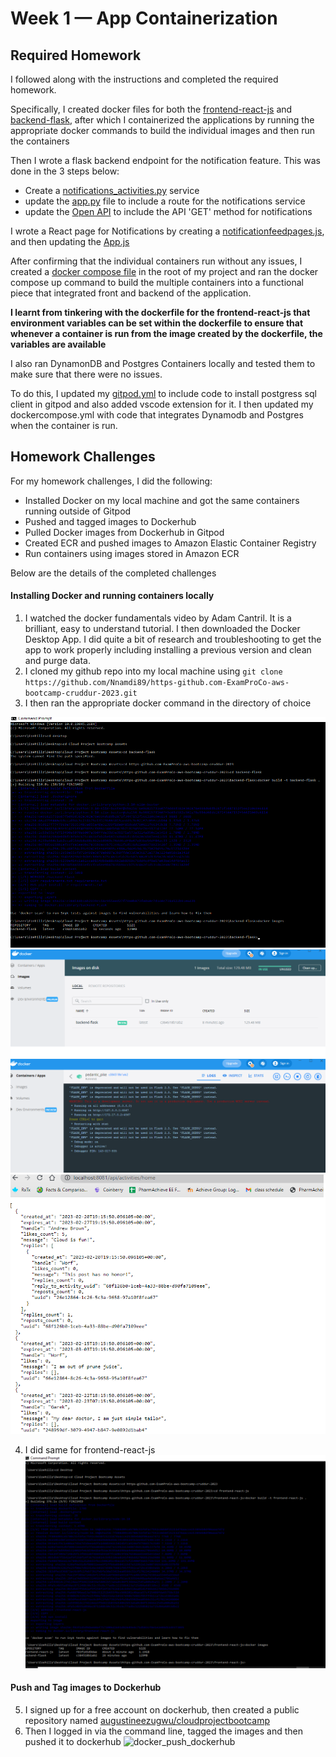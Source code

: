 # Week 1 — App Containerization

## Required Homework

I followed along with the instructions and completed the required homework.

Specifically, I created docker files for both the [frontend-react-js](/frontend-react-js/Dockerfile) and [backend-flask](/backend-flask/Dockerfile), after which I containerized the applications by running the appropriate docker commands to build the individual images and then run the containers   

Then I wrote a flask backend endpoint for the notification feature. This was done in the 3 steps below:
- Create a [notifications_activities.py](/backend-flask/services/notifications_activities.py) service 
- update the [app.py](/backend-flask/app.py) file to include a route for the notifications service
- update the [Open API](/backend-flask/openapi-3.0.yml) to include the API 'GET' method for notifications

I wrote a React page for Notifications by creating a [notificationfeedpages.js](/frontend-react-js/src/pages/NotificationsFeedPage.js), and then updating the [App.js](/frontend-react-js/src/App.js)

After confirming that the individual containers run without any issues, I created a [docker compose file](/docker-compose.yml) in the root of my project and ran the docker compose up command to build the multiple containers into a functional piece that integrated front and backend of the application.

**I learnt from tinkering with the dockerfile for the frontend-react-js that environment variables can be set within the dockerfile to ensure that whenever a container is run from the image created by the dockerfile, the variables are available**

I also ran DynamonDB and Postgres Containers locally and tested them to make sure that there were no issues. 

To do this, I updated my [gitpod.yml](/.gitpod.yml) to include code to install postgress sql client in gitpod and also added vscode extension for it. I then updated my dockercompose.yml with code that integrates Dynamodb and Postgres when the container is run.

## Homework Challenges

For my homework challenges, I did the following:

- Installed Docker on my local machine and got the same containers running outside of Gitpod
- Pushed and tagged images to Dockerhub
- Pulled Docker images from Dockerhub in Gitpod
- Created ECR and pushed images to Amazon Elastic Container Registry
- Run containers using images stored in Amazon ECR

Below are the details of the completed challenges

#### Installing Docker and running containers locally

1. I watched the docker fundamentals video by Adam Cantril. It is a brilliant, easy to understand tutorial. I then downloaded the Docker Desktop App. I did quite a bit of research and troubleshooting to get the app to work properly including installing a previous version and clean and purge data.
2. I cloned my github repo into my local machine using ```git clone https://github.com/Nnamdi89/https-github.com-ExamProCo-aws-bootcamp-cruddur-2023.git``` 
3. I then ran the appropriate docker command in the directory of choice

 ![backend-flask image](/_docs/assets/week1_homeworkchallenge/Week1_homeworkchallenge_dockerbuild_backend.png)
 ![backend-flask image](/_docs/assets/week1_homeworkchallenge/Week1_dockerbackend_image.png)
 ![backend-flask image](/_docs/assets/week1_homeworkchallenge/Week1_backend_container.png)
 ![backend-flask image](/_docs/assets/week1_homeworkchallenge/Week1backend-flaskrunninglocalhost.png)

4. I did same for frontend-react-js 
 ![frontend-react-js image](/_docs/assets/week1_homeworkchallenge/week1dockerbuildfrontendimage.png)

#### Push and Tag images to Dockerhub

5. I signed up for a free account on dockerhub, then created a public repository named [augustineezugwu/cloudprojectbootcamp](https://hub.docker.com/r/augustineezugwu/cloudprojectbootcamp)
6. Then I logged in via the command line, tagged the images and then pushed it to dockerhub
![docker_push_dockerhub]()




